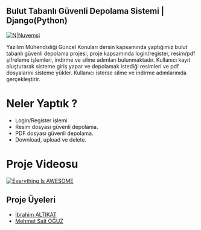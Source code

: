 ## Bulut Tabanlı Güvenli Depolama Sistemi | Django(Python)

[![N|Nuvemsi](https://cdn.pixabay.com/photo/2018/11/28/10/45/cloud-3843352_960_720.jpg)](http://www.kriptarium.com/ymgk.html)

Yazılım Mühendisliği Güncel Konuları dersin kapsamında yaptığımız bulut tabanlı güvenli depolama projesi, proje kapsamında login/register, resim/pdf şifreleme işlemleri, indirme ve silme adımları bulunmaktadır. Kullanıcı kayıt oluşturarak sisteme giriş yapar ve depolamak istediği resimleri ve pdf dosyalarını sisteme yükler. Kullanıcı isterse silme ve indirme adımlarınıda gerçekleştirir. 

# Neler Yaptık ?
  - Login/Register işlemi
  - Resim dosyası güvenli depolama.
  - PDF dosyası güvenli depolama.
  - Download, upload ve delete.
 
# Proje Videosu
[![Everything Is AWESOME](https://img.youtube.com/vi/flsLczYCgoE/0.jpg)](https://www.youtube.com/watch?v=flsLczYCgoE)

## Proje Üyeleri
* [İbrahim ALTIKAT](https://github.com/ialtikat)
* [Mehmet Sait OĞUZ](https://github.com/msoguz44) 

